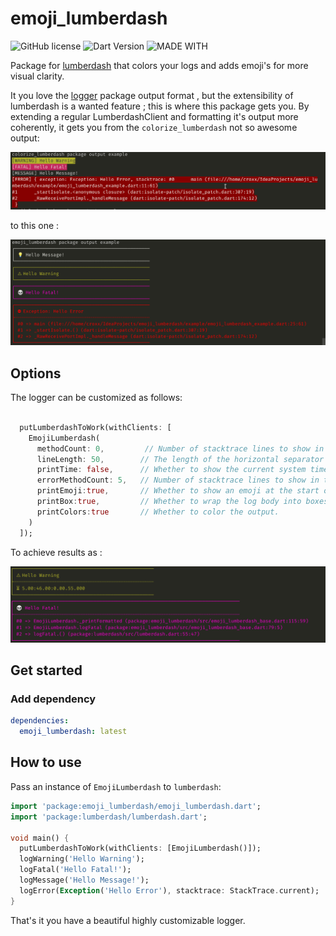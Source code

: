 # emoji_lumberdash

![GitHub license](https://img.shields.io/badge/license-MIT-blue.svg?style=flat)
![Dart Version](https://img.shields.io/badge/dart-2.12-blue)
![MADE WITH](https://img.shields.io/static/v1.svg?labelColor=lightgray&color=gray&label=flutter&message=compatible&logo=flutter&logoColor=blue&cacheSeconds=33600)

Package for [lumberdash](https://github.com/jorgecoca/lumberdash) that colors your logs and adds emoji's for more visual clarity.

It you love the [logger](https://pub.dev/packages/logger) package output format , but the extensibility of lumberdash is a wanted feature ; this is where this package gets you.
By extending a regular LumberdashClient and formatting it's output more coherently, it gets you from the `colorize_lumberdash` not so awesome output: 
 
 ![](https://raw.githubusercontent.com/fabiancrx/emoji_lumberdash/master/art/colorize_lumberdash.png)

to this one :

![](https://raw.githubusercontent.com/fabiancrx/emoji_lumberdash/master/art/emoji_lumberdash.png)
## Options

The logger can be customized as follows:
```dart

  putLumberdashToWork(withClients: [
    EmojiLumberdash(
      methodCount: 0,         // Number of stacktrace lines to show in the logs for non-error entries.
      lineLength: 50,        // The length of the horizontal separator lines.
      printTime: false,      // Whether to show the current system time at which the log was submitted.
      errorMethodCount: 5,   // Number of stacktrace lines to show in the log for error entries.
      printEmoji:true,       // Whether to show an emoji at the start of the log.
      printBox:true,         // Whether to wrap the log body into boxes.        
      printColors:true       // Whether to color the output.
    )
  ]);

```

To achieve results  as :

![](https://raw.githubusercontent.com/fabiancrx/emoji_lumberdash/master/art/extras.png)

## Get started

### Add dependency

```yaml
dependencies:
  emoji_lumberdash: latest
```
## How to use
Pass an instance of `EmojiLumberdash` to `lumberdash`:

```dart
import 'package:emoji_lumberdash/emoji_lumberdash.dart';
import 'package:lumberdash/lumberdash.dart';

void main() {
  putLumberdashToWork(withClients: [EmojiLumberdash()]);
  logWarning('Hello Warning');
  logFatal('Hello Fatal!');
  logMessage('Hello Message!');
  logError(Exception('Hello Error'), stacktrace: StackTrace.current);
}
```
That's it you have a beautiful highly customizable logger.
